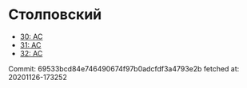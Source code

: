 # Столповский
- [30: AC](30.md)
- [31: AC](31.md)
- [32: AC](32.md)

Commit: 69533bcd84e746490674f97b0adcfdf3a4793e2b
 fetched at: 20201126-173252
